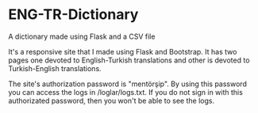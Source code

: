 # ENG-TR-Dictionary
A dictionary made using Flask and a CSV file

It's a responsive site that I made using Flask and Bootstrap.
It has two pages one devoted to English-Turkish translations and other is devoted to Turkish-English translations.

The site's authorization password is "mentörşip". By using this password you can access the logs in /loglar/logs.txt.
If you do not sign in with this authorizated password, then you won't be able to see the logs.
